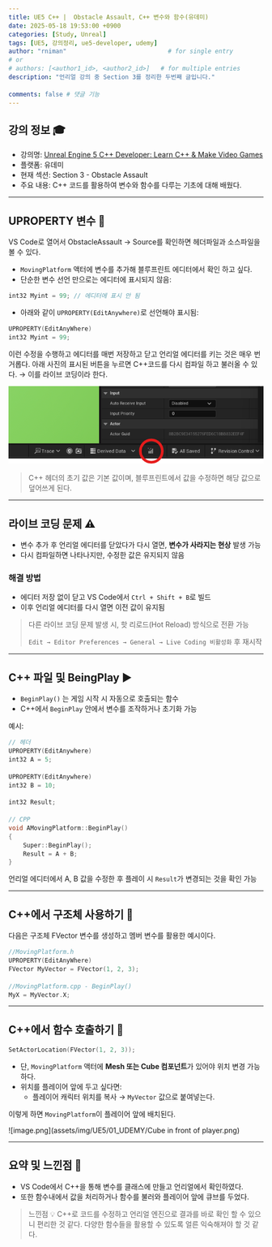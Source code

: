 ```yaml
---
title: UE5 C++ |  Obstacle Assault, C++ 변수와 함수(유데미)
date: 2025-05-18 19:53:00 +0900
categories: [Study, Unreal]
tags: [UE5, 강의정리, ue5-developer, udemy]
author: "rniman"                            # for single entry
# or
# authors: [<author1_id>, <author2_id>]   # for multiple entries
description: "언리얼 강의 중 Section 3를 정리한 두번째 글입니다."

comments: false # 댓글 기능
---
```


## 강의 정보 🎓
- 강의명: [Unreal Engine 5 C++ Developer: Learn C++ & Make Video Games](https://www.udemy.com/course/unrealcourse-korean/?couponCode=CP130525)
- 플랫폼: 유데미
- 현재 섹션: Section 3 - Obstacle Assault
- 주요 내용: C++ 코드를 활용하여 변수와 함수를 다루는 기초에 대해 배웠다.

---

## UPROPERTY 변수 🧩

VS Code로 열어서 ObstacleAssault → Source를 확인하면 헤더파일과 소스파일을 볼 수 있다.

- `MovingPlatform`  액터에 변수를 추가해 블루프린트 에디터에서 확인 하고 싶다.
- 단순한 변수 선언 만으로는 에디터에 표시되지 않음:

```cpp
int32 Myint = 99; // 에디터에 표시 안 됨
```

- 아래와 같이 `UPROPERTY(EditAnywhere)`로 선언해야 표시됨:

```cpp
UPROPERTY(EditAnyWhere)
int32 Myint = 99;
```

이런 수정을 수행하고 에디터를 매번 저장하고 닫고 언리얼 에디터를 키는 것은 매우 번거롭다. 아래 사진의 표시된 버튼을 누르면 C++코드를 다시 컴파일 하고 불러올 수 있다. → 이를 라이브 코딩이라 한다.

![liveCoding.png](assets/img/UE5/01_UDEMY/liveCoding.png)

> C++ 헤더의 초기 값은 기본 값이며, 블루프린트에서 값을 수정하면 해당 값으로 덮어쓰게 된다.
> 

---

## 라이브 코딩 문제 ⚠️

- 변수 추가 후 언리얼 에디터를 닫았다가 다시 열면, **변수가 사라지는 현상** 발생 가능
- 다시 컴파일하면 나타나지만, 수정한 값은 유지되지 않음

### 해결 방법

- 에디터 저장 없이 닫고 VS Code에서 `Ctrl + Shift + B`로 빌드
- 이후 언리얼 에디터를 다시 열면 이전 값이 유지됨

> 다른 라이브 코딩 문제 발생 시, 핫 리로드(Hot Reload) 방식으로 전환 가능
> 
> 
> `Edit → Editor Preferences → General → Live Coding 비활성화` 후 재시작
> 

---

## C++ 파일 및 BeingPlay ▶️

- `BeginPlay()` 는 게임 시작 시 자동으로 호출되는 함수
- C++에서 `BeginPlay` 안에서 변수를 조작하거나 초기화 가능

예시:

```cpp
// 헤더
UPROPERTY(EditAnywhere)
int32 A = 5;

UPROPERTY(EditAnywhere)
int32 B = 10;

int32 Result;

// CPP
void AMovingPlatform::BeginPlay() 
{
    Super::BeginPlay();
    Result = A + B;
}
```

언리얼 에디터에서 A, B 값을 수정한 후 플레이 시 `Result`가 변경되는 것을 확인 가능

---

## C++에서 구조체 사용하기 📐

다음은 구조체 FVector 변수를 생성하고 멤버 변수를 활용한 예시이다.

```cpp
//MovingPlatform.h
UPROPERTY(EditAnyWhere)
FVector MyVector = FVector(1, 2, 3);

//MovingPlatform.cpp - BeginPlay()
MyX = MyVector.X;
```

---

## C++에서 함수 호출하기 📣

```cpp
SetActorLocation(FVector(1, 2, 3));
```

- 단, `MovingPlatform` 액터에 **Mesh 또는 Cube 컴포넌트**가 있어야 위치 변경 가능하다.
- 위치를 플레이어 앞에 두고 싶다면:
    - 플레이어 캐릭터 위치를 복사 → `MyVector` 값으로 붙여넣는다.

이렇게 하면 `MovingPlatform`이 플레이어 앞에 배치된다.

![image.png](assets/img/UE5/01_UDEMY/Cube in front of player.png)

---

## 요약 및 느낀점 📝

- VS Code에서 C++을 통해 변수를 클래스에 만들고 언리얼에서 확인하였다.
- 또한 함수내에서 값을 처리하거나 함수를 불러와 플레이어 앞에 큐브를 두었다.

> 느낀점 💡 C++로 코드를 수정하고 언리얼 엔진으로 결과를 바로 확인 할 수 있으니
편리한 것 같다.  다양한 함수들을 활용할 수 있도록 얼른 익숙해져야 할 것 같다.

